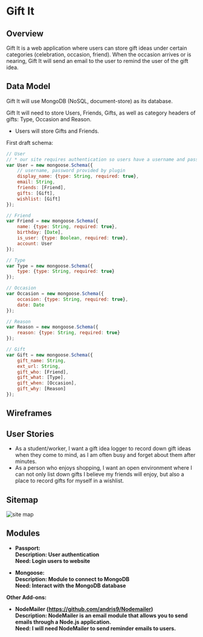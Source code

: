 # Gift It

## Overview

Gift It is a web application where users can store gift ideas under certain categories (celebration, occasion, friend). When the occasion arrives or is nearing, Gift It will send an email to the user to remind the user of the gift idea.

## Data Model

Gift It will use MongoDB (NoSQL, document-store) as its database.

Gift It will need to store Users, Friends, Gifts, as well as category headers of gifts: Type, Occasion and Reason.

* Users will store Gifts and Friends. 

First draft schema:

```javascript
// User
// * our site requires authentication so users have a username and password
var User = new mongoose.Schema({
	// username, password provided by plugin
	display_name: {type: String, required: true},
	email: String,
	friends: [Friend],
	gifts: [Gift],
	wishlist: [Gift]
});

// Friend
var Friend = new mongoose.Schema({
	name: {type: String, required: true},
	birthday: [Date],
	is_user: {type: Boolean, required: true},
	account: User
});

// Type
var Type = new mongoose.Schema({
	type: {type: String, required: true}
});

// Occasion
var Occasion = new mongoose.Schema({
	occasion: {type: String, required: true},
	date: Date
});

// Reason
var Reason = new mongoose.Schema({
	reason: {type: String, required: true}
});

// Gift
var Gift = new mongoose.Schema({
	gift_name: String,
	ext_url: String,
	gift_who: [Friend],
	gift_what: [Type],
	gift_when: [Occasion],
	gift_why: [Reason]
});
```

## Wireframes


## User Stories

* As a student/worker, I want a gift idea logger to record down gift ideas when they come to mind, as I am often busy and forget about them after minutes.
* As a person who enjoys shopping, I want an open environment where I can not only list down gifts I believe my friends will enjoy, but also a place to record gifts for myself in a wishlist.

## Sitemap

![site map](img/site-map.png)

## Modules

* <b>Passport:<b><br>
	<b>Description:</b> User authentication<br>
	<b>Need:</b> Login users to website

* <b>Mongoose:</b><br>
	<b>Description:</b> Module to connect to MongoDB<br>
	<b>Need:</b> Interact with the MongoDB database

Other Add-ons:

* <b>NodeMailer</b> (https://github.com/andris9/Nodemailer)<br>
	<b>Description:</b> NodeMailer is an email module that allows you to send emails through a Node.js application.<br>
	<b>Need:</b> I will need NodeMailer to send reminder emails to users.
